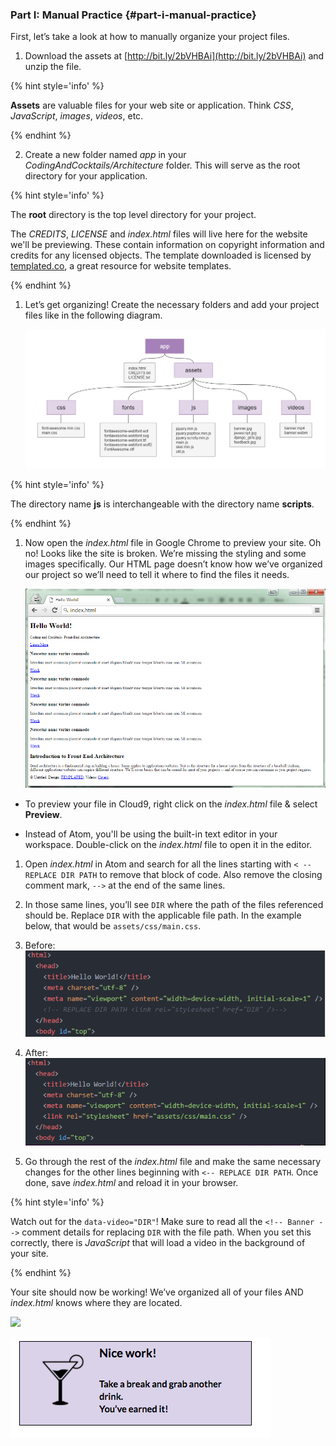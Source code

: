 ### Part I: Manual Practice {#part-i-manual-practice}

First, let’s take a look at how to manually organize your project files.

1.  Download the assets at [http://bit.ly/2bVHBAi](http://bit.ly/2bVHBAi) and unzip the file.

{% hint style='info' %}

**Assets** are valuable files for your web site or application. Think _CSS_, _JavaScript_, _images_, _videos_, etc.

{% endhint %}

2.  Create a new folder named _app_ in your _CodingAndCocktails/Architecture_ folder. This will serve as the root directory for your application.

{% hint style='info' %}

The **root** directory is the top level directory for your project.

The _CREDITS_, _LICENSE_ and _index.html_ files will live here for the website we'll be previewing. These contain information on copyright information and credits for any licensed objects. The template downloaded is licensed by [templated.co](http://templated.co), a great resource for website templates.

{% endhint %}

1.  Let’s get organizing! Create the necessary folders and add your project files like in the following diagram.

       ![](../assets/images/image06.png)

  {% hint style='info' %}

  The directory name **js** is interchangeable with the directory name **scripts**.

  {% endhint %}

1.  Now open the _index.html_ file in Google Chrome to preview your site. Oh no! Looks like the site is broken. We’re missing the styling and some images specifically. Our HTML page doesn’t know how we’ve organized our project so we’ll need to tell it where to find the files it needs.

       ![](../assets/images/image14.png)

<!--sec data-title="Cloud9: Preview" data-id="cloud9Preview" data-show=true data-collapse=true ces-->

- To preview your file in Cloud9, right click on the _index.html_ file & select **Preview**.

- Instead of Atom, you'll be using the built-in text editor in your workspace. Double-click on the _index.html_ file to open it in the editor.

<!--endsec-->

1.  Open _index.html_ in Atom and search for all the lines starting with `< -- REPLACE DIR PATH`  to remove that block of code. Also remove the closing comment mark, `-->` at the end of the same lines.

2.  In those same lines, you’ll see  `DIR` where the path of the files referenced should be. Replace `DIR` with the applicable file path. In the example below, that would be `assets/css/main.css`.

  1. Before:<br>
     ![](../assets/images/image02.png)

  2. After:<br>
     ![](../assets/images/image01.png)

3.  Go through the rest of the _index.html_ file and make the same necessary changes for the other lines beginning with  `<-- REPLACE DIR PATH`. Once done, save _index.html_ and reload it in your browser.

{% hint style='info' %}

Watch out for the `data-video="DIR"`! Make sure to read all the `<!-- Banner -->` comment details for replacing `DIR` with the file path. When you set this correctly, there is _JavaScript_ that will load a video in the background of your site.

{% endhint %}

Your site should now be working! We’ve organized all of your files AND _index.html_ knows where they are located.

![](../assets/images/image10.png)

![](../assets/images/7.png)
